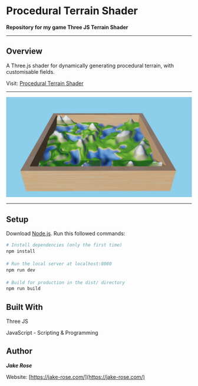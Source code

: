 # Procedural Terrain Shader

**Repository for my game Three JS Terrain Shader**

---

## Overview

A Three.js shader for dynamically generating procedural terrain, with customisable fields.

Visit: [Procedural Terrain Shader](https://proceduralterrainshader.netlify.app/)

---

![Procedural Terrain Shader Promo](/src/images/procedural-promo.jpg)

--- 

## Setup
Download [Node.js](https://nodejs.org/en/download/).
Run this followed commands:

``` bash
# Install dependencies (only the first time)
npm install

# Run the local server at localhost:8080
npm run dev

# Build for production in the dist/ directory
npm run build
```

## Built With
Three JS 

JavaScript - Scripting & Programming 

## Author
***Jake Rose***

Website: [https://jake-rose.com/](https://jake-rose.com/)
